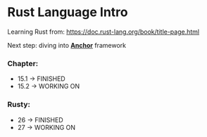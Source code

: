 # Rust Language Intro

Learning Rust from: https://doc.rust-lang.org/book/title-page.html

Next step: diving into <u>**Anchor**</u> framework

### Chapter:

- 15.1 -> FINISHED
- 15.2 -> WORKING ON

### Rusty:

- 26 -> FINISHED
- 27 -> WORKING ON
